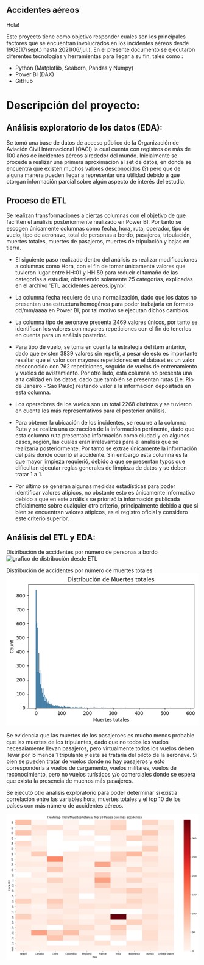 ## Accidentes aéreos

 Hola!

 Este proyecto tiene como objetivo responder cuales son los principales factores que se encuentran involucrados en los incidentes aéreos desde 1908(17/sept.) hasta 2021(06/jul.).
 En el presente documento se ejecutaron diferentes tecnologías y herramientas para llegar a su fin, tales como :
 - Python (Matplotlib, Seaborn, Pandas y Numpy)
 - Power BI (DAX)
 - GitHub

 # Descripción del proyecto:

## Análisis exploratorio de los datos (EDA):

 Se tomó una base de datos de acceso público de la Organización de Aviación Civil Internacional (OACI) la cual cuenta con registros de más de 100 años de incidentes aéreos alrededor del mundo.
 Inicialmente se procede a realizar una primera aproximación al set de datos, en donde se encuentra que existen muchos valores desconocidos (?) pero que de alguna manera pueden llegar a representar una utilidad debido a que otorgan información parcial sobre algún aspecto de interés del estudio.

## Proceso de ETL
 Se realizan transformaciones a ciertas columnas con el objetivo de que faciliten el análisis posteriormente realizado en Power BI. Por tanto se escogen únicamente columnas como fecha, hora, ruta, operador, tipo de vuelo, tipo de aeronave, total de personas a bordo, pasajeros, tripulación, muertes totales, muertes de pasajeros, muertes de tripulación y bajas en tierra.

 - El siguiente paso realizado dentro del análisis es realizar modificaciones a columnas como Hora, con el fin de tomar únicamente valores que tuvieron lugar entre HH:01 y HH:59 para reducir el tamaño de las categorías a estudiar, obteniendo solamente 25 categorías, explicadas en el archivo 'ETL accidentes aereos.ipynb'. 

 - La columna fecha requiere de una normalización, dado que los datos no presentan una estructura homogénea para poder trabajarla en formato dd/mm/aaaa en Power BI, por tal motivo se ejecutan dichos cambios.

- La columna tipo de aeronave presenta 2469 valores únicos, por tanto se identifican los valores con mayores repeticiones con el fin de tenerlos en cuenta para un análisis posterior.

- Para tipo de vuelo, se toma en cuenta la estrategia del item anterior, dado que existen 3839 valores sin repetir, a pesar de esto es importante resaltar que el valor con mayores repeticiones en el dataset es un valor desconocido con 762 repeticiones, seguido de vuelos de entrenamiento y vuelos de avistamiento. Por otro lado, esta columna no presenta una alta calidad en los datos, dado que también se presentan rutas (i.e. Rio de Janeiro - Sao Paulo) restando valor a la información depositada en esta columna.

- Los operadores de los vuelos son un total 2268 distintos y se tuvieron en cuenta los más representativos para el posterior análisis.

- Para obtener la ubicación de los incidentes, se recurre a la columna Ruta y se realiza una extracción de la información pertinente, dado que esta columna ruta presentaba información como ciudad y en algunos casos, región, las cuales eran irrelevantes para el análisis que se realizaría posteriormente. Por tanto se extrae únicamente la información del páis donde ocurrió el accidente. Sin embargo esta columna es la que mayor limpieza requierió, debido a que se presentan typos que dificultan ejecutar reglas generales de limpieza de datos y se deben tratar 1 a 1.

- Por último se generan algunas medidas estadísticas para poder identificar valores atípicos, no obstante esto es únicamente informativo debido a que en este análisis se priorizó la información publicada oficialmente sobre cualquier otro criterio, principalmente debido a que si bien se encuentran valores atípicos, es el registro oficial y considero este criterio superior.

## Análisis del ETL y EDA:

Distribución de accidentes por número de personas a bordo
![grafico de distribución desde ETL](./Distribución%20total%20de%20personas%20a%20bordo.png)

Distribución de accidentes por número de muertes totales
![grafico de distribución desde ETL](./Distribucion%20muertes%20totales.png)


Se evidencia que las muertes de los pasajeroes es mucho menos probable que las muertes de los tripulantes, dado que no todos los vuelos necesaiamente llevan pasajeros, pero virtualmente todos los vuelos deben llevar por lo menos 1 tripulante y este se trataría del piloto de la aeronave.
Si bien se pueden tratar de vuelos donde no hay pasajeros y esto correspondería a vuelos de cargamento, vuelos militares, vuelos de reconocimiento, pero no vuelos turísticos y/o comerciales donde se espera que exista la presencia de muchos más pasajeros.

Se ejecutó otro análisis exploratorio para poder determinar si existía correlación entre las variables hora, muertes totales y el top 10 de los países con más número de accidentes aéreos.

![Heatmap hora-top10-muertes](./heatmap.png)


